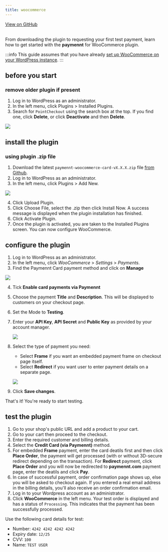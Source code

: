 ```yaml
---
title: woocommerce
---
```


<a className="button button--primary button--large" href="http://www.github.com/pointcheckout/woocommerce">
  View on GitHub
</a>

<br />
<br />

From downloading the plugin to requesting your first test payment, learn how to get started with the **paymennt** for WooCommerce plugin.

:::info
This guide assumes that you have already [set up WooCommerce on your WordPress instance](https://docs.woocommerce.com/document/installing-uninstalling-woocommerce/).
:::

## before you start

### remove older plugin if present

1. Log in to WordPress as an administrator.
2. In the left menu, click Plugins > Installed Plugins.
3. Search for `PointCheckout` using the search box at the top. If you find one, click **Delete**, or click **Deactivate** and then **Delete**.

![](/img/docs/integrate/ecomm/woocommerce/woocommerce-delete.png)

## install the plugin

### using plugin .zip file

1. Download the latest `paymennt-woocommerce-card-vX.X.X.zip` file [from Github](https://github.com/paymennt/woocommerce/releases/latest).
2. Log in to WordPress as an administrator.
3. In the left menu, click Plugins > Add New.

![](/img/docs/integrate/ecomm/woocommerce/woocommerce-add.png)

4. Click Upload Plugin.
5. Click Choose File, select the .zip then click Install Now. A success message is displayed when the plugin installation has finished.
6. Click Activate Plugin.
7. Once the plugin is activated, you are taken to the Installed Plugins screen. You can now configure WooCommerce.

## configure the plugin

1. Log in to WordPress as an administrator.
2. In the left menu, click _WooCommerce_ > _Settings_ > _Payments_.
3. Find the Paymennt Card payment method and click on **Manage**

![](/img/docs/integrate/ecomm/woocommerce/woocommerce-manage.png)

4. Tick **Enable card payments via Paymennt**
5. Choose the payment **Title** and **Description**. This will be displayed to customers on your checkout page.
6. Set the Mode to **Testing**.
7. Enter your **API Key**, **API Secret** and **Public Key** as provided by your account manager.

   ![](/img/docs/integrate/ecomm/woocommerce/woocommerce-manage-fields.png)

8. Select the type of payment you need:

   - Select **Frame** if you want an embedded payment frame on checkout page itself.
   - Select **Redirect** if you want user to enter payment details on a separate page.

   ![](/img/docs/integrate/ecomm/woocommerce/woocommerce-payment-type.png)

9. Click **Save changes**.

That's it! You're ready to start testing.

## test the plugin

1. Go to your shop's public URL and add a product to your cart.
2. Go to your cart then proceed
   to the checkout.
3. Enter the required customer and billing details.
4. Select the **Credit Card (via Paymennt)** method.
5. For embedded **Frame** payment, enter the card deatils first and then click **Place Order**, the payment will get processed (with or without 3D-secure redirect depending on the transaction). For **Redirect** payment, click **Place Order** and you will now be redirected to **paymennt.com** payment page, enter the deatils and click **Pay**.
6. In case of successful payment, order confirmation page shows up, else you will be asked to checkout again. If you entered a real email address in the billing details, you'll also receive an order confirmation email.
7. Log in to your Wordpress account as an administrator.
8. Click **WooCommerce** in the left menu. Your test order is displayed and has a status of `Processing`. This indicates that the payment has been successfully processed.

Use the following card details for test:

- Number: `4242 4242 4242 4242`
- Expiry date: `12/25`
- CVV: `100`
- Name: `TEST USER`
